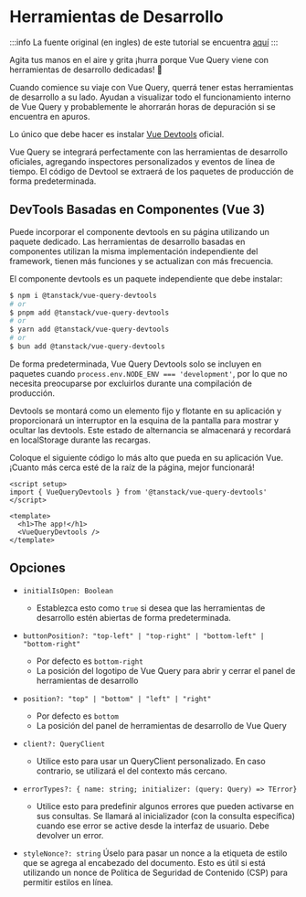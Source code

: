 # Herramientas de Desarrollo

:::info
La fuente original (en ingles) de este tutorial se encuentra [aquí](https://tanstack.com/query/latest/docs/framework/vue/devtools)
:::

Agita tus manos en el aire y grita ¡hurra porque Vue Query viene con herramientas de desarrollo dedicadas! 🥳

Cuando comience su viaje con Vue Query, querrá tener estas herramientas de desarrollo a su lado. Ayudan a visualizar todo el funcionamiento interno de Vue Query y probablemente le ahorrarán horas de depuración si se encuentra en apuros.

Lo único que debe hacer es instalar [Vue Devtools](https://devtools.vuejs.org/guide/installation.html) oficial.

Vue Query se integrará perfectamente con las herramientas de desarrollo oficiales, agregando inspectores personalizados y eventos de línea de tiempo. El código de Devtool se extraerá de los paquetes de producción de forma predeterminada.

## DevTools Basadas en Componentes (Vue 3)

Puede incorporar el componente devtools en su página utilizando un paquete dedicado.
Las herramientas de desarrollo basadas en componentes utilizan la misma implementación independiente del framework, tienen más funciones y se actualizan con más frecuencia.

El componente devtools es un paquete independiente que debe instalar:


```sh
$ npm i @tanstack/vue-query-devtools
# or
$ pnpm add @tanstack/vue-query-devtools
# or
$ yarn add @tanstack/vue-query-devtools
# or
$ bun add @tanstack/vue-query-devtools
```

De forma predeterminada, Vue Query Devtools solo se incluyen en paquetes cuando `process.env.NODE_ENV === 'development'`, por lo que no necesita preocuparse por excluirlos durante una compilación de producción.

Devtools se montará como un elemento fijo y flotante en su aplicación y proporcionará un interruptor en la esquina de la pantalla para mostrar y ocultar las devtools. Este estado de alternancia se almacenará y recordará en localStorage durante las recargas.

Coloque el siguiente código lo más alto que pueda en su aplicación Vue. ¡Cuanto más cerca esté de la raíz de la página, mejor funcionará!


```vue
<script setup>
import { VueQueryDevtools } from '@tanstack/vue-query-devtools'
</script>

<template>
  <h1>The app!</h1>
  <VueQueryDevtools />
</template>
```

## Opciones

- `initialIsOpen: Boolean`
    - Establezca esto como `true` si desea que las herramientas de desarrollo estén abiertas de forma predeterminada.
- `buttonPosition?: "top-left" | "top-right" | "bottom-left" | "bottom-right"`
    - Por defecto es `bottom-right`
    - La posición del logotipo de Vue Query para abrir y cerrar el panel de herramientas de desarrollo
- `position?: "top" | "bottom" | "left" | "right"`
    - Por defecto es `bottom`
    - La posición del panel de herramientas de desarrollo de Vue Query
- `client?: QueryClient`
    - Utilice esto para usar un QueryClient personalizado. En caso contrario, se utilizará el del contexto más cercano.
- `errorTypes?: { name: string; initializer: (query: Query) => TError}`
    - Utilice esto para predefinir algunos errores que pueden activarse en sus consultas. Se llamará al inicializador (con la consulta específica) cuando ese error se active desde la interfaz de usuario. Debe devolver un error.

- `styleNonce?: string`
    Úselo para pasar un nonce a la etiqueta de estilo que se agrega al encabezado del documento. Esto es útil si está utilizando un nonce de Política de Seguridad de Contenido (CSP) para permitir estilos en línea.